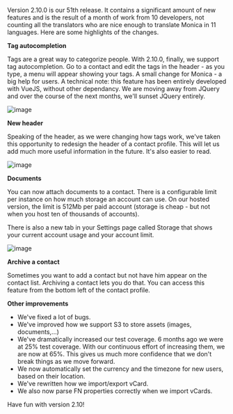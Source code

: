 Version 2.10.0 is our 51th release. It contains a significant amount of new features and is the result of a month of work from 10 developers, not counting all the translators who are nice enough to translate Monica in 11 languages. Here are some highlights of the changes.

**Tag autocompletion**

Tags are a great way to categorize people. With 2.10.0, finally, we support tag autocompletion. Go to a contact and edit the tags in the header - as you type, a menu will appear showing your tags. A small change for Monica - a big help for users.
A technical note: this feature has been entirely developed with VueJS, without other dependancy. We are moving away from JQuery and over the course of the next months, we'll sunset JQuery entirely.

![image](/img/posts/2018-11-26-tags.gif)

**New header**

Speaking of the header, as we were changing how tags work, we've taken this opportunity to redesign the header of a contact profile. This will let us add much more useful information in the future. It's also easier to read.

![image](/img/posts/2018-11-26-new-header.png)

**Documents**

You can now attach documents to a contact. There is a configurable limit per instance on how much storage an account can use. On our hosted version, the limit is 512Mb per paid account (storage is cheap - but not when you host ten of thousands of accounts).

There is also a new tab in your Settings page called Storage that shows your current account usage and your account limit.

![image](/img/posts/2018-11-26-documents.gif)

**Archive a contact**

Sometimes you want to add a contact but not have him appear on the contact list. Archiving a contact lets you do that. You can access this feature from the bottom left of the contact profile.

**Other improvements**

- We've fixed a lot of bugs.
- We've improved how we support S3 to store assets (images, documents,...)
- We've dramatically increased our test coverage. 6 months ago we were at 25% test coverage. With our continuous effort of increasing them, we are now at 65%. This gives us much more confidence that we don't break things as we move forward.
- We now automatically set the currency and the timezone for new users, based on their location.
- We've rewritten how we import/export vCard.
- We also now parse FN properties correctly when we import vCards.

Have fun with version 2.10!
